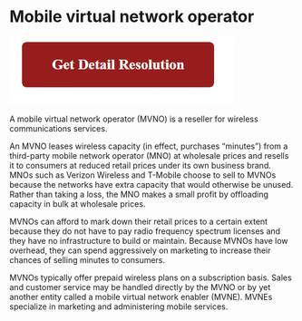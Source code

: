 # Mobile virtual network operator


[![Mobile virtual network operator](red2.png)](https://github.com/tagwebie/mobile.virtual.network.operator)


A mobile virtual network operator (MVNO) is a reseller for wireless communications services.

An MVNO leases wireless capacity (in effect, purchases “minutes”) from a third-party mobile network operator (MNO) at wholesale prices and resells it to consumers at reduced retail prices under its own business brand. MNOs such as Verizon Wireless and T-Mobile choose to sell to MVNOs because the networks have extra capacity that would otherwise be unused. Rather than taking a loss, the MNO makes a small profit by offloading capacity in bulk at wholesale prices.

MVNOs can afford to mark down their retail prices to a certain extent because they do not have to pay radio frequency spectrum licenses and they have no infrastructure to build or maintain. Because MVNOs have low overhead, they can spend aggressively on marketing to increase their chances of selling minutes to consumers. 

MVNOs typically offer prepaid wireless plans on a subscription basis. Sales and customer service may be handled directly by the MVNO or by yet another entity called a mobile virtual network enabler (MVNE). MVNEs specialize in marketing and administering mobile services.

